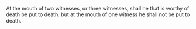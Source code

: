 At the mouth of two witnesses, or three witnesses, shall he that is worthy of death be put to death; but at the mouth of one witness he shall not be put to death.
